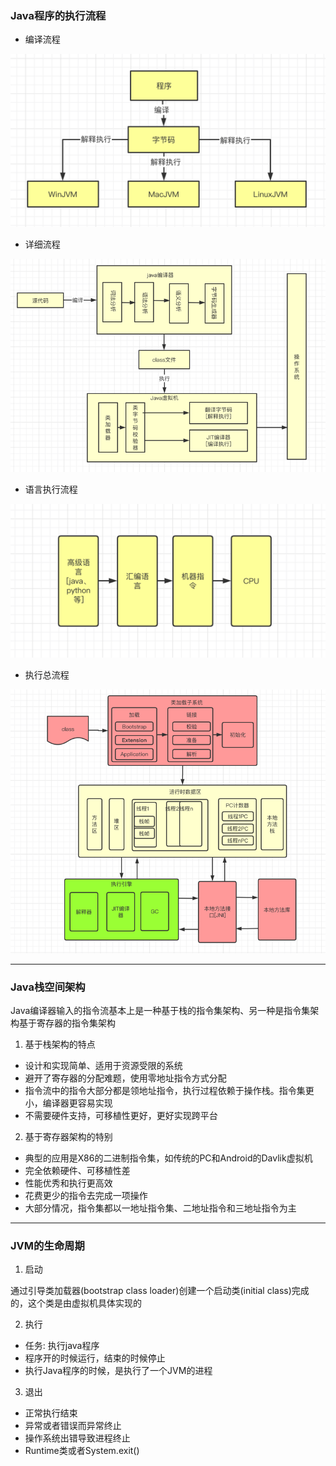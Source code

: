 ### Java程序的执行流程

- 编译流程

![jvm_class_compile.png](../../Images/jvm_class_compile.png)

- 详细流程

![jvm_class_compile_detail.png](../../Images/jvm_class_compile_detail.png)

- 语言执行流程

![language_compile.png](../../Images/language_compile.png)


- 执行总流程

![jvm_all_process.png](../../Images/jvm_all_process.png)

---

### Java栈空间架构

Java编译器输入的指令流基本上是一种基于栈的指令集架构、另一种是指令集架构基于寄存器的指令集架构

1. 基于栈架构的特点

- 设计和实现简单、适用于资源受限的系统
- 避开了寄存器的分配难题，使用零地址指令方式分配
- 指令流中的指令大部分都是领地址指令，执行过程依赖于操作栈。指令集更小，编译器更容易实现
- 不需要硬件支持，可移植性更好，更好实现跨平台


2. 基于寄存器架构的特别

- 典型的应用是X86的二进制指令集，如传统的PC和Android的Davlik虚拟机
- 完全依赖硬件、可移植性差
- 性能优秀和执行更高效
- 花费更少的指令去完成一项操作
- 大部分情况，指令集都以一地址指令集、二地址指令和三地址指令为主

---

### JVM的生命周期

1. 启动

通过引导类加载器(bootstrap class loader)创建一个启动类(initial class)完成的，这个类是由虚拟机具体实现的

2. 执行

- 任务: 执行java程序
- 程序开的时候运行，结束的时候停止
- 执行Java程序的时候，是执行了一个JVM的进程

3. 退出

- 正常执行结束
- 异常或者错误而异常终止
- 操作系统出错导致进程终止
- Runtime类或者System.exit()
